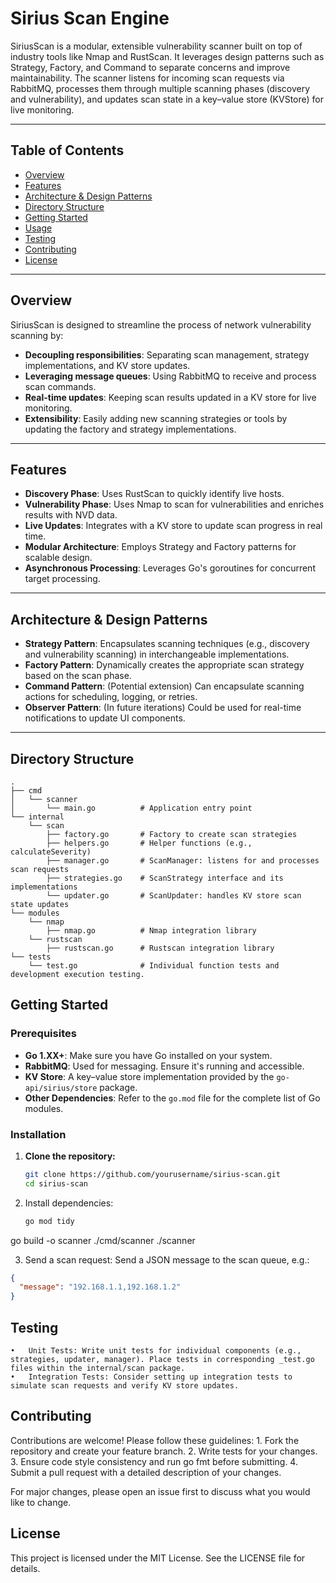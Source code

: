 # Sirius Scan Engine

SiriusScan is a modular, extensible vulnerability scanner built on top of industry tools like Nmap and RustScan. It leverages design patterns such as Strategy, Factory, and Command to separate concerns and improve maintainability. The scanner listens for incoming scan requests via RabbitMQ, processes them through multiple scanning phases (discovery and vulnerability), and updates scan state in a key–value store (KVStore) for live monitoring.

---

## Table of Contents

- [Overview](#overview)
- [Features](#features)
- [Architecture & Design Patterns](#architecture--design-patterns)
- [Directory Structure](#directory-structure)
- [Getting Started](#getting-started)
- [Usage](#usage)
- [Testing](#testing)
- [Contributing](#contributing)
- [License](#license)

---

## Overview

SiriusScan is designed to streamline the process of network vulnerability scanning by:
- **Decoupling responsibilities**: Separating scan management, strategy implementations, and KV store updates.
- **Leveraging message queues**: Using RabbitMQ to receive and process scan commands.
- **Real-time updates**: Keeping scan results updated in a KV store for live monitoring.
- **Extensibility**: Easily adding new scanning strategies or tools by updating the factory and strategy implementations.

---

## Features

- **Discovery Phase**: Uses RustScan to quickly identify live hosts.
- **Vulnerability Phase**: Uses Nmap to scan for vulnerabilities and enriches results with NVD data.
- **Live Updates**: Integrates with a KV store to update scan progress in real time.
- **Modular Architecture**: Employs Strategy and Factory patterns for scalable design.
- **Asynchronous Processing**: Leverages Go's goroutines for concurrent target processing.

---

## Architecture & Design Patterns

- **Strategy Pattern**: Encapsulates scanning techniques (e.g., discovery and vulnerability scanning) in interchangeable implementations.
- **Factory Pattern**: Dynamically creates the appropriate scan strategy based on the scan phase.
- **Command Pattern**: (Potential extension) Can encapsulate scanning actions for scheduling, logging, or retries.
- **Observer Pattern**: (In future iterations) Could be used for real-time notifications to update UI components.

---

## Directory Structure

```plaintext
.
├── cmd
│   └── scanner
│       └── main.go          # Application entry point
└── internal
    └── scan
        ├── factory.go       # Factory to create scan strategies
        ├── helpers.go       # Helper functions (e.g., calculateSeverity)
        ├── manager.go       # ScanManager: listens for and processes scan requests
        ├── strategies.go    # ScanStrategy interface and its implementations
        └── updater.go       # ScanUpdater: handles KV store scan state updates
└── modules
    └── nmap
        ├── nmap.go          # Nmap integration library
    └── rustscan
        ├── rustscan.go      # Rustscan integration library 
└── tests
    └── test.go              # Individual function tests and development execution testing.
```        
        
## Getting Started

### Prerequisites

- **Go 1.XX+**: Make sure you have Go installed on your system.
- **RabbitMQ**: Used for messaging. Ensure it's running and accessible.
- **KV Store**: A key–value store implementation provided by the `go-api/sirius/store` package.
- **Other Dependencies**: Refer to the `go.mod` file for the complete list of Go modules.

### Installation

1. **Clone the repository:**

   ```bash
   git clone https://github.com/yourusername/sirius-scan.git
   cd sirius-scan
   ```
   
2.	Install dependencies:

    ```bash
    go mod tidy
    ```

go build -o scanner ./cmd/scanner
./scanner


3.	Send a scan request:
Send a JSON message to the scan queue, e.g.:

```json
{
  "message": "192.168.1.1,192.168.1.2"
}
```

## Testing
	•	Unit Tests: Write unit tests for individual components (e.g., strategies, updater, manager). Place tests in corresponding _test.go files within the internal/scan package.
	•	Integration Tests: Consider setting up integration tests to simulate scan requests and verify KV store updates.

## Contributing

Contributions are welcome! Please follow these guidelines:
	1.	Fork the repository and create your feature branch.
	2.	Write tests for your changes.
	3.	Ensure code style consistency and run go fmt before submitting.
	4.	Submit a pull request with a detailed description of your changes.

For major changes, please open an issue first to discuss what you would like to change.

## License

This project is licensed under the MIT License. See the LICENSE file for details.